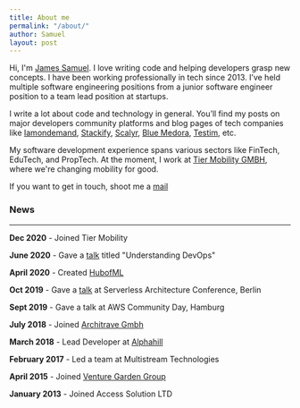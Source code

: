 ```yaml
---
title: About me
permalink: "/about/"
author: Samuel
layout: post
---
```


Hi,
I'm [James Samuel](https://www.linkedin.com/in/abiodunjames/). I love writing code and helping developers grasp new concepts. I have been working professionally in tech since 2013. I’ve held multiple software engineering positions from a junior software engineer position to a team lead position at startups.

I write a lot about code and technology in general. You’ll find my posts on major developers community platforms and blog pages of tech companies like [Iamondemand](https://iamondemand.com/blog/author/samuel-james/), [Stackify](https://stackify.com/aws-lambda-with-node-js-a-complete-getting-started-guide/), [Scalyr](https://www.scalyr.com), [Blue Medora](https://bluemedora.com/), [Testim](http://testim.io/), etc.

My software development experience spans various sectors like FinTech, EduTech, and PropTech. At the moment, I work at [Tier Mobility GMBH](https://tier.app/), where we're changing mobility for good.

If you want to get in touch, shoot me a  <a href ="mailto:james@hubofco.de">mail</a>

### News

---
**Dec 2020** - Joined Tier Mobility

**June 2020** - Gave a [talk](https://www.slideshare.net/SamuelJames16/understanding-devops-236615132) titled "Understanding DevOps"

**April 2020** - Created [HubofML](https://twitter.com/hubofml)

**Oct 2019** - Gave a [talk](https://speakerdeck.com/abiodunjames/build-a-serverless-recommendation-engine-in-72-hours) at Serverless Architecture Conference, Berlin

**Sept 2019** - Gave a talk at AWS Community Day, Hamburg

**July 2018** - Joined [Architrave Gmbh](https://architrave.de)

**March 2018** - Lead Developer at [Alphahill](%5Bhttps://alphahill.com/%5D(https://alphahill.com/))

**February 2017** -  Led a team at Multistream Technologies

**April 2015** - Joined [Venture Garden Group](http://venturegardengroup.com/)

**January 2013**  - Joined Access Solution LTD